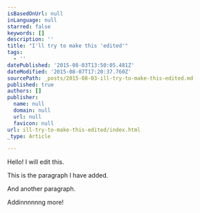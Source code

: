 ```yaml
---
isBasedOnUrl: null
inLanguage: null
starred: false
keywords: []
description: ''
title: "I'll try to make this 'edited'"
tags:
  - ''
datePublished: '2015-08-03T13:50:05.481Z'
dateModified: '2015-08-07T17:20:37.760Z'
sourcePath: _posts/2015-08-03-ill-try-to-make-this-edited.md
published: true
authors: []
publisher:
  name: null
  domain: null
  url: null
  favicon: null
url: ill-try-to-make-this-edited/index.html
_type: Article

---
```

Hello! I will edit this.

This is the paragraph I have added.

And another paragraph.

Addinnnnnng more!